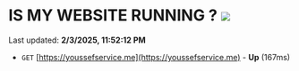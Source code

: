 # IS MY WEBSITE RUNNING ? [![](https://img.shields.io/static/v1?label=Sponsor&message=%E2%9D%A4&logo=GitHub&color=%23fe8e86)](https://github.com/sponsors/Youssef-Lehmam)

Last updated: **2/3/2025, 11:52:12 PM**

- `GET` [https://youssefservice.me](https://youssefservice.me) - **Up** (167ms)
